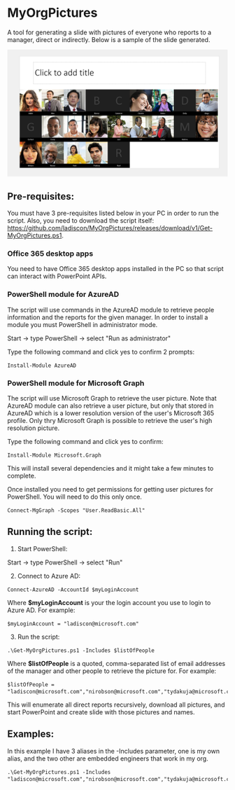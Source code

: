# MyOrgPictures
A tool for generating a slide with pictures of everyone who reports to a manager, direct or indirectly. Below is a sample of the slide generated.

![slide with pictures](sample.jpg)


## Pre-requisites:
You must have 3 pre-requisites listed below in your PC in order to run the script. Also, you need to download the script itself: https://github.com/ladiscon/MyOrgPictures/releases/download/v1/Get-MyOrgPictures.ps1.

### Office 365 desktop apps

You need to have Office 365 desktop apps installed in the PC so that script can interact with PowerPoint APIs.

### PowerShell module for AzureAD

The script will use commands in the AzureAD module to retrieve people information and the reports for the given manager.
In order to install a module you must PowerShell in administrator mode.

Start -> type PowerShell -> select "Run as administrator"

Type the following command and click yes to confirm 2 prompts:
```
Install-Module AzureAD
```

### PowerShell module for Microsoft Graph

The script will use Microsoft Graph to retrieve the user picture. Note that AzureAD module can also retrieve a user picture, but only that stored in AzureAD which is a lower resolution version of the user's Microsoft 365 profile. Only thry Microsoft Graph is possible to retrieve the user's high resolution picture.

Type the following command and click yes to confirm:
```
Install-Module Microsoft.Graph
```
This will install several dependencies and it might take a few minutes to complete.

Once installed you need to get permissions for getting user pictures for PowerShell. You will need to do this only once.
```
Connect-MgGraph -Scopes "User.ReadBasic.All" 
```

## Running the script:

1. Start PowerShell:

Start -> type PowerShell -> select "Run"

2. Connect to Azure AD:

```
Connect-AzureAD -AccountId $myLoginAccount
```
Where **$myLoginAccount** is your the login account you use to login to Azure AD. For example:

```
$myLoginAccount = "ladiscon@microsoft.com"
```

3. Run the script:

```
.\Get-MyOrgPictures.ps1 -Includes $listOfPeople
```
Where **$listOfPeople** is a quoted, comma-separated list of email addresses of the manager and other people to retrieve the picture for. For example:

```
$listOfPeople = "ladiscon@microsoft.com","nirobson@microsoft.com","tydakuja@microsoft.com"
```

This will enumerate all direct reports recursively, download all pictures, and start PowerPoint and create slide with those pictures and names.

## Examples:

In this example I have 3 aliases in the -Includes parameter, one is my own alias, and the two other are embedded engineers that work in my org.

```
.\Get-MyOrgPictures.ps1 -Includes "ladiscon@microsoft.com","nirobson@microsoft.com","tydakuja@microsoft.com"
```
